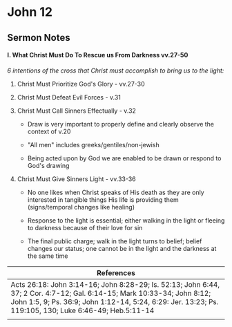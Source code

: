 # John 12

## Sermon Notes

#### I. What Christ Must Do To Rescue us From Darkness vv.27-50

_6 intentions of the cross that Christ must accomplish to bring us to the light:_

1. Christ Must Prioritize God's Glory - vv.27-30

1. Christ Must Defeat Evil Forces - v.31

1. Christ Must Call Sinners Effectually - v.32

    - Draw is very important to properly define and clearly observe the context of v.20

    - "All men" includes greeks/gentiles/non-jewish

    - Being acted upon by God we are enabled to be drawn or respond to God's drawing

1. Christ Must Give Sinners Light - vv.33-36

    - No one likes when Christ speaks of His death as they are only interested in tangible things His life is providing them (signs/temporal changes like healing)

    - Response to the light is essential; either walking in the light or fleeing to darkness because of their love for sin

    - The final public charge; walk in the light turns to belief; belief changes our status; one cannot be in the light and the darkness at the same time

|References|
|-|
|Acts 26:18: John 3:14-16; John 8:28-29; Is. 52:13; John 6:44, 37; 2 Cor. 4:7-12; Gal. 6:14-15; Mark 10:33-34; John 8:12; John 1:5, 9; Ps. 36:9; John 1:12-14, 5:24, 6:29: Jer. 13:23; Ps. 119:105, 130; Luke 6:46-49; Heb.5:11-14|
||